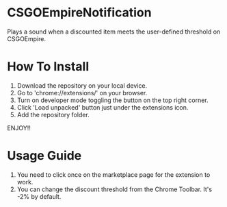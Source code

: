 # CSGOEmpireNotification
Plays a sound when a discounted item meets the user-defined threshold on CSGOEmpire.


# How To Install

1. Download the repository on your local device.
2. Go to 'chrome://extensions/' on your browser.
3. Turn on developer mode toggling the button on the top right corner.
4. Click 'Load unpacked' button just under the extensions icon.
5. Add the repository folder.

ENJOY!!

# Usage Guide

1. You need to click once on the marketplace page for the extension to work.
2. You can change the discount threshold from the Chrome Toolbar. It's -2% by default.
